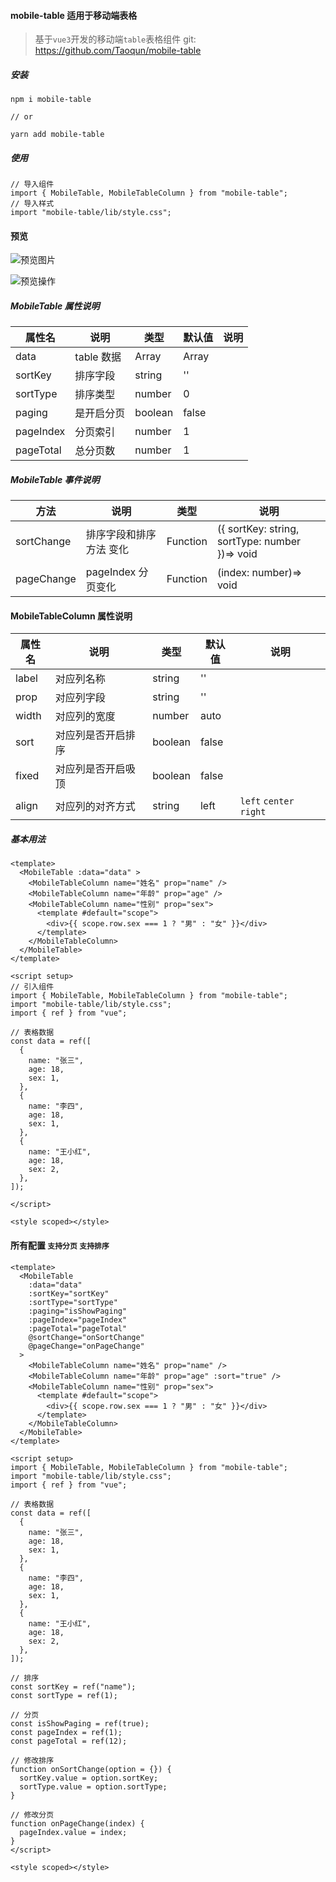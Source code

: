 #### mobile-table 适用于移动端表格

> 基于`vue3`开发的移动端`table`表格组件
> git: https://github.com/Taoqun/mobile-table

##### 安装

```
npm i mobile-table

// or

yarn add mobile-table
```

##### 使用

```
// 导入组件
import { MobileTable, MobileTableColumn } from "mobile-table";
// 导入样式
import "mobile-table/lib/style.css";
```

#### 预览

![预览图片](https://cdn.taoquns.com/screenshot-20230417-160458.png)

![预览操作](https://cdn.taoquns.com/20230417-160609.gif)

##### MobileTable 属性说明

| 属性名    | 说明       | 类型    | 默认值 | 说明 |
| --------- | ---------- | ------- | ------ | ---- |
| data      | table 数据 | Array   | Array  |      |
| sortKey   | 排序字段   | string  | ''     |      |
| sortType  | 排序类型   | number  | 0      |      |
| paging    | 是开启分页 | boolean | false  |      |
| pageIndex | 分页索引   | number  | 1      |      |
| pageTotal | 总分页数   | number  | 1      |      |

##### MobileTable 事件说明

| 方法       | 说明                    | 类型     | 说明                                           |
| ---------- | ----------------------- | -------- | ---------------------------------------------- |
| sortChange | 排序字段和排序方法 变化 | Function | ({ sortKey: string, sortType: number })=> void |
| pageChange | pageIndex 分页变化      | Function | (index: number)=> void                         |

#### MobileTableColumn 属性说明

| 属性名 | 说明               | 类型    | 默认值 | 说明                    |
| ------ | ------------------ | ------- | ------ | ----------------------- |
| label  | 对应列名称         | string  | ''     |                         |
| prop   | 对应列字段         | string  | ''     |                         |
| width  | 对应列的宽度       | number  | auto   |                         |
| sort   | 对应列是否开启排序 | boolean | false  |                         |
| fixed  | 对应列是否开启吸顶 | boolean | false  |                         |
| align  | 对应列的对齐方式   | string  | left   | `left` `center` `right` |

##### 基本用法

```
<template>
  <MobileTable :data="data" >
    <MobileTableColumn name="姓名" prop="name" />
    <MobileTableColumn name="年龄" prop="age" />
    <MobileTableColumn name="性别" prop="sex">
      <template #default="scope">
        <div>{{ scope.row.sex === 1 ? "男" : "女" }}</div>
      </template>
    </MobileTableColumn>
  </MobileTable>
</template>

<script setup>
// 引入组件
import { MobileTable, MobileTableColumn } from "mobile-table";
import "mobile-table/lib/style.css";
import { ref } from "vue";

// 表格数据
const data = ref([
  {
    name: "张三",
    age: 18,
    sex: 1,
  },
  {
    name: "李四",
    age: 18,
    sex: 1,
  },
  {
    name: "王小红",
    age: 18,
    sex: 2,
  },
]);

</script>

<style scoped></style>

```

#### 所有配置 `支持分页` `支持排序`

```
<template>
  <MobileTable
    :data="data"
    :sortKey="sortKey"
    :sortType="sortType"
    :paging="isShowPaging"
    :pageIndex="pageIndex"
    :pageTotal="pageTotal"
    @sortChange="onSortChange"
    @pageChange="onPageChange"
  >
    <MobileTableColumn name="姓名" prop="name" />
    <MobileTableColumn name="年龄" prop="age" :sort="true" />
    <MobileTableColumn name="性别" prop="sex">
      <template #default="scope">
        <div>{{ scope.row.sex === 1 ? "男" : "女" }}</div>
      </template>
    </MobileTableColumn>
  </MobileTable>
</template>

<script setup>
import { MobileTable, MobileTableColumn } from "mobile-table";
import "mobile-table/lib/style.css";
import { ref } from "vue";

// 表格数据
const data = ref([
  {
    name: "张三",
    age: 18,
    sex: 1,
  },
  {
    name: "李四",
    age: 18,
    sex: 1,
  },
  {
    name: "王小红",
    age: 18,
    sex: 2,
  },
]);

// 排序
const sortKey = ref("name");
const sortType = ref(1);

// 分页
const isShowPaging = ref(true);
const pageIndex = ref(1);
const pageTotal = ref(12);

// 修改排序
function onSortChange(option = {}) {
  sortKey.value = option.sortKey;
  sortType.value = option.sortType;
}

// 修改分页
function onPageChange(index) {
  pageIndex.value = index;
}
</script>

<style scoped></style>


```
